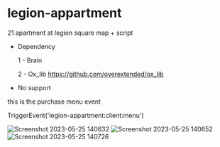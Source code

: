 # legion-appartment
21 apartment at legion square map + script



* Dependency 

  1 - Brain

  2 - Ox_lib https://github.com/overextended/ox_lib

* No support 

this is the purchase menu event

TriggerEvent('legion-appartment:client:menu')


![Screenshot 2023-05-25 140632](https://github.com/uFLOKY/legion-appartment/assets/80961359/4f1cd676-ec51-47b6-8d6b-c8b4be04f728)
![Screenshot 2023-05-25 140652](https://github.com/uFLOKY/legion-appartment/assets/80961359/24246415-e5d9-4eb1-9391-2eab337532fa)
![Screenshot 2023-05-25 140726](https://github.com/uFLOKY/legion-appartment/assets/80961359/f91d3f69-673d-40c9-8dd8-1e5ded4e494d)
